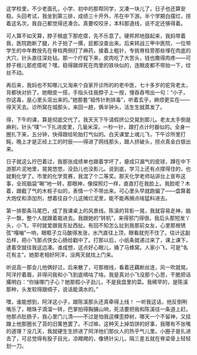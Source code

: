 这学校里，不少老面孔，小学、初中的那帮同学，又凑一块儿了，日子也还算安稳。头回考试，我坐到第三排，成绩三十开外，吊在中下游。半个学期白摆烂，捞着这名次，我自己都觉得还凑合。真要咬咬牙，本科那道线，说不定还够得着。

可人算不如天算，脖子根底下那疙瘩，先不乐意了。硬邦邦地鼓起来，我妈带着我，医院跑断了腿，片子拍了一摞，屁都没查出来。后来转战三甲中医院，一位带学生的中年教授先在脊柱两侧打了麻药，接着上粗针，专挑脊柱旁那些埋在肉底的大穴，针头直往深处钻。那一个疗程下来，皮肉吃了大苦头，钱也撒得肉疼——可脖子根儿那疙瘩呢？嘿，稳得跟焊死在肉里的铁块似的，连眼皮都不带抬一下，纹丝不动。

再后来，我妈也不知哪儿又淘来个自家开诊所的的老中医，七十多岁的驼背老太，背都快对折了。她眼皮一搭，手指头往我脖子上一按，慢吞吞甩出一句：“小子，你这毒，是心里头沤出来的。”她那套“祖传针刺排毒”，听着玄乎，麻烦更实在——得天天去。诊所窝在城那头，来回一趟，俩半钟头，活生生就蒸发了。

得，下午的课，算是彻底交代了。我天天下午请假挤公交晃到那儿。老太太手倒是麻利，针头“噗”一下扎进皮里，几毫米深，一秒一针，跟打点计时器似的。全身一圈扎下来，五分钟，快得跟给轮胎打气似的。白天课堂上魂儿飞，下午诊所里打盹，晚上才是正经上工的时辰——得进了网线那头，跟人挤破头，捞点真金白银出来。

日子就这么拧巴着过，我那张成绩单也跟着学坏了，瘪成只漏气的皮球，蹲在中下游那片泥地里，晃晃悠悠，没劲儿也没影儿。说到底，学习上还有点撑得住的，也就剩化学了。市里的化学竞赛，我混了个二等奖。那天化学老师站讲台上宣布这事，全班脑袋“唰”地一转，那眼神，像探照灯一样，直直打在我脸上。我脸呢？木着，跟截了气的木桩子似的，表情一个不带出来。可心里头早就跑偏了——盘算着大炮仗和添加剂，想着往自个儿这摊烂泥里，能不能再搁点啥猛料进去。

第一排那条马尾巴，成了我课桌上的风景线。陈溪的背影一晃，我就容易走神，脑子一飘，整个人就跟着栽进去。我跟她的“转机”，来得邪门得很。我后头那短发丫头，小飞，平时就爱跟我东扯西扯。有回不知怎么扯到我那前女友，心里那根锈弦“嘎嘣”一响，眼眶子立马酸得发涨，水汽直往上顶，眼看就兜不住了。估计这副怂样，把小飞那点侠女心肠给戳中了。打那以后，小纸条就递过来了，课上课下，逮着空就往我这边凑。谁成想，这点好心眼儿，捅了马蜂窝。人家小飞，可是“名花有主”。她那老相好阿洋，没两天就找上门来。

听说高一那会儿他俩好过，后来散了，可那根线，看着还藕断丝连，风一吹就晃。阿洋拧着眉，非得问我和小飞到底嘀咕了啥。我是真对小飞没那个心思，干脆把话撂明白：“你操哪门子心？她那假小子劲儿，不是我盘里的菜。我稀罕的，是陈溪那种，头发软得跟绸子，说话能滴水的。”

嘿，谁能想到，阿洋这小子，跟陈溪那头还真牵得上线！ 一听我这话，他反倒咧嘴乐了，眼珠子滴溜一转，巴掌拍得胸脯山响，死活要把我和陈溪往一条道上赶。他那点肚肠子，我心里门儿清——不过是怕我这棵歪脖树，哪天一个不留神，又挂蹭上他那圈长了苔的旧篱笆罢了。不过嘛，这种天上掉馅饼的好事，我哪有不张嘴的道理？没几天，我就硬生生挤进了阿洋他们那伙人的热乎气儿里。小圈子是扎进去了，可总觉得有股子目光，凉飕飕的，像锈针尖儿，隔三差五就在脊梁骨上轻轻划一刀。